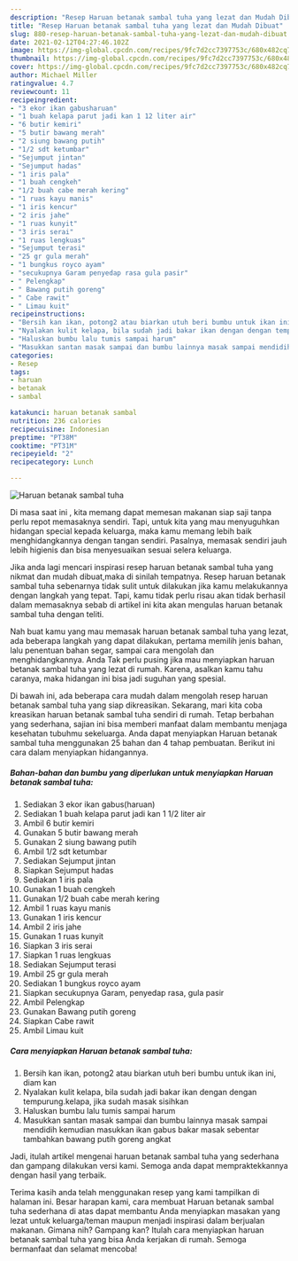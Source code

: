 ```yaml
---
description: "Resep Haruan betanak sambal tuha yang lezat dan Mudah Dibuat"
title: "Resep Haruan betanak sambal tuha yang lezat dan Mudah Dibuat"
slug: 880-resep-haruan-betanak-sambal-tuha-yang-lezat-dan-mudah-dibuat
date: 2021-02-12T04:27:46.102Z
image: https://img-global.cpcdn.com/recipes/9fc7d2cc7397753c/680x482cq70/haruan-betanak-sambal-tuha-foto-resep-utama.jpg
thumbnail: https://img-global.cpcdn.com/recipes/9fc7d2cc7397753c/680x482cq70/haruan-betanak-sambal-tuha-foto-resep-utama.jpg
cover: https://img-global.cpcdn.com/recipes/9fc7d2cc7397753c/680x482cq70/haruan-betanak-sambal-tuha-foto-resep-utama.jpg
author: Michael Miller
ratingvalue: 4.7
reviewcount: 11
recipeingredient:
- "3 ekor ikan gabusharuan"
- "1 buah kelapa parut jadi kan 1 12 liter air"
- "6 butir kemiri"
- "5 butir bawang merah"
- "2 siung bawang putih"
- "1/2 sdt ketumbar"
- "Sejumput jintan"
- "Sejumput hadas"
- "1 iris pala"
- "1 buah cengkeh"
- "1/2 buah cabe merah kering"
- "1 ruas kayu manis"
- "1 iris kencur"
- "2 iris jahe"
- "1 ruas kunyit"
- "3 iris serai"
- "1 ruas lengkuas"
- "Sejumput terasi"
- "25 gr gula merah"
- "1 bungkus royco ayam"
- "secukupnya Garam penyedap rasa gula pasir"
- " Pelengkap"
- " Bawang putih goreng"
- " Cabe rawit"
- " Limau kuit"
recipeinstructions:
- "Bersih kan ikan, potong2 atau biarkan utuh beri bumbu untuk ikan ini, diam kan"
- "Nyalakan kulit kelapa, bila sudah jadi bakar ikan dengan dengan tempurung.kelapa, jika sudah masak sisihkan"
- "Haluskan bumbu lalu tumis sampai harum"
- "Masukkan santan masak sampai dan bumbu lainnya masak sampai mendidih kemudian masukkan ikan gabus bakar masak sebentar tambahkan bawang putih goreng angkat"
categories:
- Resep
tags:
- haruan
- betanak
- sambal

katakunci: haruan betanak sambal 
nutrition: 236 calories
recipecuisine: Indonesian
preptime: "PT38M"
cooktime: "PT31M"
recipeyield: "2"
recipecategory: Lunch

---
```



![Haruan betanak sambal tuha](https://img-global.cpcdn.com/recipes/9fc7d2cc7397753c/680x482cq70/haruan-betanak-sambal-tuha-foto-resep-utama.jpg)

Di masa  saat ini , kita memang dapat memesan makanan siap saji tanpa perlu repot memasaknya sendiri. Tapi, untuk kita yang mau menyuguhkan hidangan special kepada keluarga, maka kamu memang lebih baik menghidangkannya dengan tangan sendiri. Pasalnya, memasak sendiri jauh lebih higienis dan bisa menyesuaikan sesuai selera keluarga.

Jika anda lagi mencari inspirasi resep haruan betanak sambal tuha yang nikmat dan mudah dibuat,maka di sinilah tempatnya. Resep haruan betanak sambal tuha  sebenarnya tidak sulit untuk dilakukan jika kamu melakukannya dengan langkah yang tepat. Tapi, kamu tidak perlu risau akan tidak berhasil dalam memasaknya 
sebab di artikel ini kita akan mengulas haruan betanak sambal tuha dengan teliti.  



Nah buat kamu yang mau memasak haruan betanak sambal tuha yang lezat, ada beberapa langkah yang dapat dilakukan, pertama memilih jenis bahan, lalu penentuan bahan segar, sampai cara mengolah dan menghidangkannya. Anda Tak perlu pusing jika mau menyiapkan haruan betanak sambal tuha yang lezat di rumah. Karena, asalkan kamu  tahu caranya, maka hidangan ini bisa jadi suguhan yang spesial.

Di bawah ini, ada beberapa cara mudah dalam mengolah resep haruan betanak sambal tuha yang siap dikreasikan. Sekarang, mari kita coba kreasikan haruan betanak sambal tuha sendiri di rumah. Tetap berbahan yang sederhana, sajian ini bisa memberi manfaat dalam membantu menjaga kesehatan tubuhmu sekeluarga. Anda dapat menyiapkan Haruan betanak sambal tuha menggunakan 25 bahan dan 4 tahap pembuatan. Berikut ini cara dalam menyiapkan hidangannya.

<!--inarticleads1-->

##### Bahan-bahan dan bumbu yang diperlukan untuk menyiapkan Haruan betanak sambal tuha:

1. Sediakan 3 ekor ikan gabus(haruan)
1. Sediakan 1 buah kelapa parut jadi kan 1 1/2 liter air
1. Ambil 6 butir kemiri
1. Gunakan 5 butir bawang merah
1. Gunakan 2 siung bawang putih
1. Ambil 1/2 sdt ketumbar
1. Sediakan Sejumput jintan
1. Siapkan Sejumput hadas
1. Sediakan 1 iris pala
1. Gunakan 1 buah cengkeh
1. Gunakan 1/2 buah cabe merah kering
1. Ambil 1 ruas kayu manis
1. Gunakan 1 iris kencur
1. Ambil 2 iris jahe
1. Gunakan 1 ruas kunyit
1. Siapkan 3 iris serai
1. Siapkan 1 ruas lengkuas
1. Sediakan Sejumput terasi
1. Ambil 25 gr gula merah
1. Sediakan 1 bungkus royco ayam
1. Siapkan secukupnya Garam, penyedap rasa, gula pasir
1. Ambil  Pelengkap
1. Gunakan  Bawang putih goreng
1. Siapkan  Cabe rawit
1. Ambil  Limau kuit




<!--inarticleads2-->

##### Cara menyiapkan Haruan betanak sambal tuha:

1. Bersih kan ikan, potong2 atau biarkan utuh beri bumbu untuk ikan ini, diam kan
1. Nyalakan kulit kelapa, bila sudah jadi bakar ikan dengan dengan tempurung.kelapa, jika sudah masak sisihkan
1. Haluskan bumbu lalu tumis sampai harum
1. Masukkan santan masak sampai dan bumbu lainnya masak sampai mendidih kemudian masukkan ikan gabus bakar masak sebentar tambahkan bawang putih goreng angkat




Jadi, itulah artikel mengenai  haruan betanak sambal tuha  yang sederhana dan gampang dilakukan versi kami. Semoga anda dapat mempraktekkannya dengan hasil yang terbaik. 

Terima kasih anda telah menggunakan resep yang kami tampilkan di halaman ini. Besar harapan kami, cara membuat  Haruan betanak sambal tuha sederhana di atas dapat membantu Anda menyiapkan masakan yang lezat untuk keluarga/teman maupun menjadi inspirasi dalam berjualan makanan. Gimana nih? Gampang kan? Itulah cara menyiapkan haruan betanak sambal tuha yang bisa Anda kerjakan di rumah. Semoga bermanfaat dan selamat mencoba!

